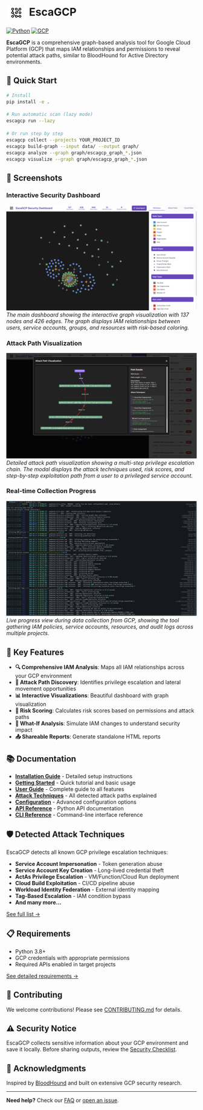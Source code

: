 # <img src="gcphound/static/images/escagcp-logo-vector-no-bg.png" alt="EscaGCP Logo" height="40" style="vertical-align: middle;"> EscaGCP

[![Python](https://img.shields.io/badge/Python-3.8%2B-blue.svg)](https://www.python.org/)
[![GCP](https://img.shields.io/badge/GCP-Security-orange.svg)](https://cloud.google.com/)

**EscaGCP** is a comprehensive graph-based analysis tool for Google Cloud Platform (GCP) that maps IAM relationships and permissions to reveal potential attack paths, similar to BloodHound for Active Directory environments.

## 🚀 Quick Start

```bash
# Install
pip install -e .

# Run automatic scan (lazy mode)
escagcp run --lazy

# Or run step by step
escagcp collect --projects YOUR_PROJECT_ID
escagcp build-graph --input data/ --output graph/
escagcp analyze --graph graph/escagcp_graph_*.json
escagcp visualize --graph graph/escagcp_graph_*.json
```

## 📸 Screenshots

### Interactive Security Dashboard
![EscaGCP Dashboard Overview](/docs/screenshots/image.png)
*The main dashboard showing the interactive graph visualization with 137 nodes and 426 edges. The graph displays IAM relationships between users, service accounts, groups, and resources with risk-based coloring.*

### Attack Path Visualization
![Attack Path Analysis](/docs/screenshots/image%20copy.png)
*Detailed attack path visualization showing a multi-step privilege escalation chain. The modal displays the attack techniques used, risk scores, and step-by-step exploitation path from a user to a privileged service account.*

### Real-time Collection Progress
![Data Collection Progress](/docs/screenshots/image%20copy%202.png)
*Live progress view during data collection from GCP, showing the tool gathering IAM policies, service accounts, resources, and audit logs across multiple projects.*

## 🎯 Key Features

- **🔍 Comprehensive IAM Analysis**: Maps all IAM relationships across your GCP environment
- **🎯 Attack Path Discovery**: Identifies privilege escalation and lateral movement opportunities
- **📊 Interactive Visualizations**: Beautiful dashboard with graph visualization
- **🚨 Risk Scoring**: Calculates risk scores based on permissions and attack paths
- **🔮 What-If Analysis**: Simulate IAM changes to understand security impact
- **📤 Shareable Reports**: Generate standalone HTML reports

## 📚 Documentation

- **[Installation Guide](docs/INSTALLATION.md)** - Detailed setup instructions
- **[Getting Started](docs/GETTING_STARTED.md)** - Quick tutorial and basic usage
- **[User Guide](docs/USER_GUIDE.md)** - Complete guide to all features
- **[Attack Techniques](docs/ATTACK_TECHNIQUES.md)** - All detected attack paths explained
- **[Configuration](docs/CONFIGURATION.md)** - Advanced configuration options
- **[API Reference](docs/reference/API.md)** - Python API documentation
- **[CLI Reference](docs/reference/CLI.md)** - Command-line interface reference

## 🛡️ Detected Attack Techniques

EscaGCP detects all known GCP privilege escalation techniques:

- **Service Account Impersonation** - Token generation abuse
- **Service Account Key Creation** - Long-lived credential theft
- **ActAs Privilege Escalation** - VM/Function/Cloud Run deployment
- **Cloud Build Exploitation** - CI/CD pipeline abuse
- **Workload Identity Federation** - External identity mapping
- **Tag-Based Escalation** - IAM condition bypass
- **And many more...**

[See full list →](docs/ATTACK_TECHNIQUES.md)

## 📋 Requirements

- Python 3.8+
- GCP credentials with appropriate permissions
- Required APIs enabled in target projects

[See detailed requirements →](docs/INSTALLATION.md#requirements)

## 🤝 Contributing

We welcome contributions! Please see [CONTRIBUTING.md](CONTRIBUTING.md) for details.

## ⚠️ Security Notice

EscaGCP collects sensitive information about your GCP environment and save it locally. Before sharing outputs, review the [Security Checklist](docs/SECURITY_CHECKLIST.md).

## 🙏 Acknowledgments

Inspired by [BloodHound](https://github.com/BloodHoundAD/BloodHound) and built on extensive GCP security research.

---

**Need help?** Check our [FAQ](docs/FAQ.md) or [open an issue](https://github.com/arielkalman/EscaGCP/issues). 
